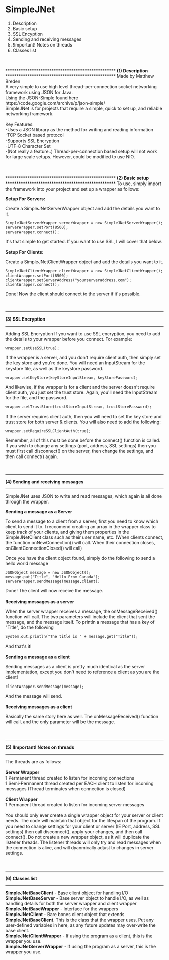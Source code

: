 # SimpleJNet
1. Description
2. Basic setup
3. SSL Encyption
4. Sending and receiving messages
5. !Important! Notes on threads
6. Classes list


<br>
<br>
**************************************************
<b>(1) Description</b>
**************************************************
Made by Matthew Breden<br>
A very simple to use high level thread-per-connection socket networking framework using JSON for Java.<br>
Using the JSON-Simple found here https://code.google.com/archive/p/json-simple/
<br>
SimpleJNet is for projects that require a simple, quick to set up, and reliable networking framework.<br>
<br>
Key Features:<br>
  -Uses a JSON library as the method for writing and reading information<br>
  -TCP Socket based protocol<br>
  -Supports SSL Encryption<br>
  -UTF-8 Character Set<br>
  -(Not really a feature..) Thread-per-connection based setup will not work for large scale setups. However, could be modified to use NIO.<br>
<br>
<br>
<br>
**************************************************
<b>(2) Basic setup</b>
**************************************************
To use, simply import the framework into your project and set up a wrapper as follows:

<b>Setup For Servers:</b>

Create a SimpleJNetServerWrapper object and add the details you want to it.
  
	SimpleJNetServerWrapper serverWrapper = new SimpleJNetServerWrapper();
	serverWrapper.setPort(8500);
	serverWrapper.connect();
      
It's that simple to get started. If you want to use SSL, I will cover that below.
<br>
<br>
<b>Setup For Clients:</b>

Create a SimpleJNetClientWrapper object and add the details you want to it.
  
	SimpleJNetClientWrapper clientWrapper = new SimpleJNetClientWrapper();
	clientWrapper.setPort(8500);
	clientWrapper.setServerAddress("yourserveraddress.com");
	clientWrapper.connect();
      
Done! Now the client should connect to the server if it's possible.
<br>
<br>
<br>
**************************************************
<b>(3) SSL Encryption</b>
**************************************************
Adding SSL Encryption
If you want to use SSL encryption, you need to add the details to your wrapper before you connect. For example:
      
	wrapper.setUseSSL(true);
      
      
If the wrapper is a server, and you don't require client auth, then simply set the key store and you're done. You will need an InputStream for the keystore file, as well as the keystore password.
      
	wrapper.setKeyStore(keyStoreInputStream, keyStorePassword);
		  
		  
And likewise, if the wrapper is for a client and the server doesn't require client auth, you just set the trust store. Again, you'll need the InputStream for the file, and the password.
	
	wrapper.setTrustStore(trustStoreInputStream, trustStorePassword);
		  
	
If the server requires client auth, then you will need to set the key store and trust store for both server & clients. You will also need to add the following:

	wrapper.setRequireSSLClientAuth(true);
	    
	    
Remember, all of this must be done before the connect() function is called. If you wish to change any settings (port, address, SSL settings) then you must first call disconnect() on the server, then change the settings, and then call connect() again.
<br>
<br>
<br>	
**************************************************
<b>(4) Sending and receiving messages</b>
**************************************************
SimpleJNet uses JSON to write and read messages, which again is all done through the wrapper.

<b>Sending a message as a Server</b>

To send a message to a client from a server, first you need to know which client to send it to. I reccomend creating an array in the wrapper class to keep track of your clients, and giving them properties in the SimpleJNetClient class such as their user name, etc. (When clients connect, the function onNewConnection() will call. When their connection closes, onClientConnectionClosed() will call)
  
Once you have the client object found, simply do the following to send a hello world message
    
	JSONObject message = new JSONObject();
	message.put("Title", "Hello From Canada");
	serverWrapper.sendMessage(message,client);
		  
Done! The client will now receive the message.
<br>
<br>
<b>Receiving messages as a server</b>

When the server wrapper receives a message, the onMessageReceived() function will call. The two parameters will include the client that sent the message, and the message itself. To println a message that has a key of "Title", do the following
  
	System.out.println("The title is " + message.get("Title"));
  
And that's it!
<br>
<br>
<b>Sending a message as a client</b>

Sending messages as a client is pretty much identical as the server implementation, except you don't need to reference a client as you are the client!
  
	clientWrapper.sendMessage(message);
      
And the message will send.
<br>
<br>
<b>Receiving messages as a client</b>

Basically the same story here as well. The onMessageReceived() function will call, and the only parameter will be the message.
<br>
<br>
<br>
**************************************************
<b>(5) !Important! Notes on threads</b>
**************************************************
The threads are as follows:<br><br>
<b>Server Wrapper</b><br>
1 Permanent thread created to listen for incoming connections<br>
1 Semi-Permanent thread created per EACH client to listen for incoming messages (Thread terminates when connection is closed)<br>
<br>
<b>Client Wrapper</b><br>
1 Permanent thread created to listen for incoming server messages<br>
<br>
You should only ever create a single wrapper object for your server or client needs. The code will maintain that object for the lifespan of the program. If you need to change settings for your client or server (IE Port, address, SSL settings) then call disconnect(), apply your changes, and then call connect(). Do not create a new wrapper object, as it will duplicate the listener threads. The listener threads will only try and read messages when the connection is alive, and will dyanmically adjust to changes in server settings.
<br>
<br>
<br>
**************************************************
<b>(6) Classes list</b>
**************************************************
<b>SimpleJNetBaseClient</b> - Base client object for handling I/O<br>
<b>SimpleJNetBaseServer</b> - Base server object to handle I/O, as well as handling details for both the server wrapper and client wrapper<br>
<b>SimpleJNetBaseWrapper</b> - Interface for the wrappers<br>
<b>SimpleJNetClient</b> - Bare bones client object that extends <b>SimpleJNetBaseClient</b>. This is the class that the wrapper uses. Put any user-defined variables in here, as any future updates may over-write the base client.<br>
<b>SimpleJNetClientWrapper</b> - If using the program as a client, this is the wrapper you use.<br>
<b>SimpleJNetServerWrapper</b> - If using the program as a server, this is the wrapper you use.<br>
